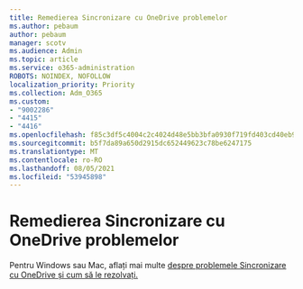 ```yaml
---
title: Remedierea Sincronizare cu OneDrive problemelor
ms.author: pebaum
author: pebaum
manager: scotv
ms.audience: Admin
ms.topic: article
ms.service: o365-administration
ROBOTS: NOINDEX, NOFOLLOW
localization_priority: Priority
ms.collection: Adm_O365
ms.custom:
- "9002286"
- "4415"
- "4416"
ms.openlocfilehash: f85c3df5c4004c2c4024d48e5bb3bfa0930f719fd403cd40eb9b09a13ca0d208
ms.sourcegitcommit: b5f7da89a650d2915dc652449623c78be6247175
ms.translationtype: MT
ms.contentlocale: ro-RO
ms.lasthandoff: 08/05/2021
ms.locfileid: "53945898"
---
```

# <a name="fix-onedrive-sync-issues"></a>Remedierea Sincronizare cu OneDrive problemelor

Pentru Windows sau Mac, aflați mai multe [despre problemele Sincronizare cu OneDrive și cum să le rezolvați.](https://support.office.com/article/fix-onedrive-sync-problems-0899b115-05f7-45ec-95b2-e4cc8c4670b2)
